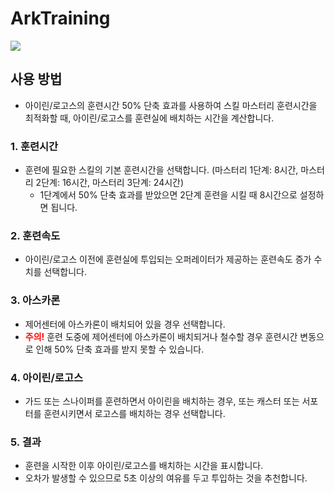 # ArkTraining

![](https://myhits.vercel.app/api/hit/https%3A%2F%2Fdevillness.github.io%2FArkTraining%2F)

## 사용 방법
* 아이린/로고스의 훈련시간 50% 단축 효과를 사용하여 스킬 마스터리 훈련시간을 최적화할 때, 아이린/로고스를 훈련실에 배치하는 시간을 계산합니다.
### 1. 훈련시간
* 훈련에 필요한 스킬의 기본 훈련시간을 선택합니다. (마스터리 1단계: 8시간, 마스터리 2단계: 16시간, 마스터리 3단계: 24시간)
    * 1단계에서 50% 단축 효과를 받았으면 2단계 훈련을 시킬 때 8시간으로 설정하면 됩니다.
### 2. 훈련속도
* 아이린/로고스 이전에 훈련실에 투입되는 오퍼레이터가 제공하는 훈련속도 증가 수치를 선택합니다.
### 3. 아스카론
* 제어센터에 아스카론이 배치되어 있을 경우 선택합니다.
* <span style="color: red; font-weight: bold;">주의!</span> 훈련 도중에 제어센터에 아스카론이 배치되거나 철수할 경우 훈련시간 변동으로 인해 50% 단축 효과를 받지 못할 수 있습니다.
### 4. 아이린/로고스
* 가드 또는 스나이퍼를 훈련하면서 아이린을 배치하는 경우, 또는 캐스터 또는 서포터를 훈련시키면서 로고스를 배치하는 경우 선택합니다.
### 5. 결과
* 훈련을 시작한 이후 아이린/로고스를 배치하는 시간을 표시합니다.
* 오차가 발생할 수 있으므로 5초 이상의 여유를 두고 투입하는 것을 추천합니다.